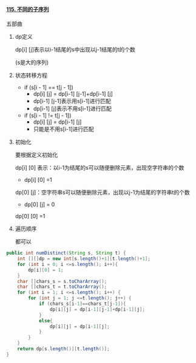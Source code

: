 #### [115. 不同的子序列](https://leetcode-cn.com/problems/distinct-subsequences/)

五部曲

1. dp定义

   dp[i] [j]表示以i-1结尾的s中出现以j-1结尾的t的个数

   (s是大的序列)

2. 状态转移方程

   - if (s[i - 1] == t[j - 1])
     - dp[i] [j] = dp[i-1] [j-1]+dp[i-1] [j]
     - dp[i-1] [j-1]表示用s[i-1]进行匹配
     - dp[i-1] [j]表示不用s[i-1]进行匹配
   - if (s[i - 1] != t[j - 1])
     - dp[i] [j] = dp[i-1] [j]
     - 只能是不用s[i-1]进行匹配

3. 初始化

   要根据定义初始化

   dp[i] [0] 表示：以i-1为结尾的s可以随便删除元素，出现空字符串的个数

   - dp[i] [0] =1

   dp[0] [j]：空字符串s可以随便删除元素，出现以j-1为结尾的字符串t的个数

   - dp[0] [j] = 0

   dp[0] [0] =1

4. 遍历顺序

   都可以

```java
public int numDistinct(String s, String t) {
    int [][]dp = new int[s.length()+1][t.length()+1];
    for (int i = 0; i <=s.length(); i++){
        dp[i][0] = 1;
    }
    char []chars_s = s.toCharArray();
    char []chars_t = t.toCharArray();
    for (int i = 1; i <=s.length(); i++) {
        for (int j = 1; j <=t.length(); j++) {
            if (chars_s[i-1]==chars_t[j-1]){
                dp[i][j] = dp[i-1][j-1]+dp[i-1][j];
            }
            else{
                dp[i][j] = dp[i-1][j];
            }
        }
    }
    return dp[s.length()][t.length()];
}
```

